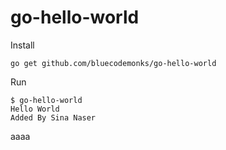# go-hello-world

Install

```
go get github.com/bluecodemonks/go-hello-world
```

Run

```
$ go-hello-world
Hello World
Added By Sina Naser
```
aaaa